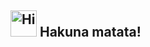<h2><img src="https://emojis.slackmojis.com/emojis/images/1597320283/10003/catjam.gif?1597320283" alt="Hi" width="42" /> Hakuna matata!</h2>

> 

<!-- <p style="font-size: 12px">hi,I am a front-end developer from China. I love to explore and learn about new things...</p> -->

<div style="display: inline_block">
  <a href="https://github.com/skuramatata">
</div>



